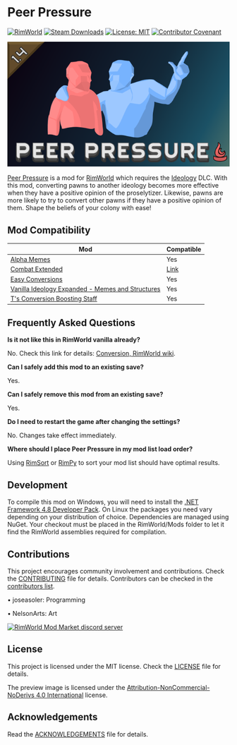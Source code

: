 # Peer Pressure

[![RimWorld](https://img.shields.io/badge/RimWorld-1.4-informational)](https://rimworldgame.com/) [![Steam Downloads](https://img.shields.io/steam/downloads/3057626086)](https://steamcommunity.com/sharedfiles/filedetails/?id=3057626086) [![License: MIT](https://img.shields.io/badge/License-MIT-yellow.svg)](https://opensource.org/licenses/MIT) [![Contributor Covenant](https://img.shields.io/badge/Contributor%20Covenant-2.1-4baaaa.svg)](CODE_OF_CONDUCT.md)

![Mod preview](About/Preview.png)

[Peer Pressure](https://steamcommunity.com/sharedfiles/filedetails/?id=3057626086) is a mod for [RimWorld](https://rimworldgame.com/) which requires the [Ideology](https://rimworldgame.com/ideology/) DLC. With this mod, converting pawns to another ideology becomes more effective when they have a positive opinion of the proselytizer. Likewise, pawns are more likely to try to convert other pawns if they have a positive opinion of them. Shape the beliefs of your colony with ease!

## Mod Compatibility

| Mod                                                                                                                   | Compatible                                                                                                                                                 |
|-----------------------------------------------------------------------------------------------------------------------|------------------------------------------------------------------------------------------------------------------------------------------------------------|
| [Alpha Memes](https://steamcommunity.com/sharedfiles/filedetails/?id=2661356814)                                      | Yes                                                                                                                                                        |
| [Combat Extended](https://steamcommunity.com/workshop/filedetails/?id=2890901044)                                     | [Link](https://github.com/CombatExtended-Continued/CombatExtended/wiki/Frequently-Asked-Questions#does-mod-work-with-combat-extended-does-it-need-a-patch) |
| [Easy Conversions](https://steamcommunity.com/workshop/filedetails/?id=2885902723)                                    | Yes                                                                                                                                                        |
| [Vanilla Ideology Expanded - Memes and Structures](https://steamcommunity.com/sharedfiles/filedetails/?id=2636329500) | Yes                                                                                                                                                        |
| [T's Conversion Boosting Staff](https://steamcommunity.com/workshop/filedetails/?id=2890481507)                       | Yes                                                                                                                                                        |

## Frequently Asked Questions

**Is it not like this in RimWorld vanilla already?**

No. Check this link for details: [Conversion, RimWorld wiki](https://rimworldwiki.com/wiki/Ideoligion#Conversion).

**Can I safely add this mod to an existing save?**

Yes.

**Can I safely remove this mod from an existing save?**

Yes.

**Do I need to restart the game after changing the settings?**

No. Changes take effect immediately.

**Where should I place Peer Pressure in my mod list load order?**

Using [RimSort](https://github.com/oceancabbage/RimSort) or [RimPy](https://github.com/rimpy-custom/RimPy/releases) to sort your mod list should have optimal results.

## Development

To compile this mod on Windows, you will need to install the [.NET Framework 4.8 Developer Pack](https://dotnet.microsoft.com/en-us/download/dotnet-framework/net48). On Linux the packages you need vary depending on your distribution of choice. Dependencies are managed using NuGet. Your checkout must be placed in the RimWorld/Mods folder to let it find the RimWorld assemblies required for compilation.

## Contributions

This project encourages community involvement and contributions. Check the [CONTRIBUTING](CONTRIBUTING.md) file for details. Contributors can be checked in the [contributors list](https://github.com/joseasoler/peer-pressure/graphs/contributors).

• joseasoler: Programming

• NelsonArts: Art

[![RimWorld Mod Market discord server](https://i.imgur.com/cfoFEMA.png)](url=https://discord.gg/7befJWr9xS)

## License

This project is licensed under the MIT license. Check the [LICENSE](LICENSE) file for details.

The preview image is licensed under the [Attribution-NonCommercial-NoDerivs 4.0 International](https://creativecommons.org/licenses/by-nc-nd/4.0/legalcode.en) license.

## Acknowledgements

Read the [ACKNOWLEDGEMENTS](ACKNOWLEDGEMENTS.md) file for details.
